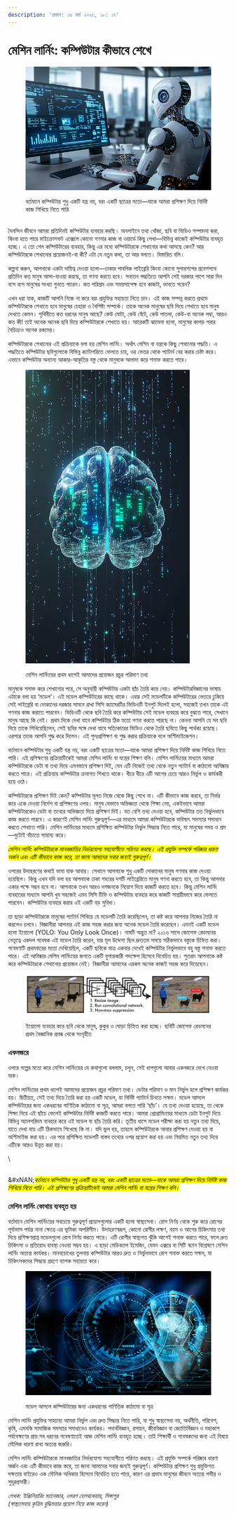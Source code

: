 ```yaml
---
description: 'প্রকাশ: ১৬ মার্চ ২০২৫, ১৮: ১৭'
---
```


# মেশিন লার্নিং: কম্পিউটার কীভাবে শেখে

<figure><img src="../../.gitbook/assets/image (1) (1).png" alt=""><figcaption><p>বর্তমানে কম্পিউটার শুধু একটি যন্ত্র নয়, বরং একটি ছাত্রের মতো—যাকে আমরা প্রশিক্ষণ দিয়ে নির্দিষ্ট কাজ শিখিয়ে নিতে পারি</p></figcaption></figure>


\
দৈনন্দিন জীবনে আমরা প্রতিদিনই কম্পিউটার ব্যবহার করছি। অনলাইনে তথ্য খোঁজা, ছবি বা ভিডিও সম্পাদনা করা, কিংবা হতে পারে মাইক্রোসফট এক্সেলে কোনো গণনার কাজ বা ওয়ার্ডে কিছু লেখা—বিভিন্ন কাজেই কম্পিউটার ব্যবহৃত হচ্ছে। এ তো গেল কম্পিউটারের ব্যবহার, কিন্তু এর মধ্যে কম্পিউটারকে শেখানোর কথা আসছে কেন? আর কম্পিউটারকে শেখানোর প্রয়োজনই-বা কী? এটা যে নতুন কথা, তা আর বলতে। বিস্তারিত বলি।

কল্পনা করুন, আপনাকে একটা দায়িত্ব দেওয়া হলো—ঢাকার পাবলিক লাইব্রেরি কিংবা কোনো সুপারশপের প্রবেশপথে প্রতিদিন কত মানুষ আসা-যাওয়া করছে, তা গণনা করতে হবে। সনাতন পদ্ধতিতে আপনি সেই দরজার পাশে সারা দিন বসে বসে মানুষের সংখ্যা গুনতে পারেন। কত পরিশ্রম এবং সময়সাপেক্ষ হবে কাজটা, ভাবতে পরেন?

এখন ধরা যাক, কাজটি আপনি নিজে না করে বরং প্রযুক্তির সহায়তা নিতে চান। এই কাজ সম্পন্ন করতে প্রথমে কম্পিউটারকে শেখাতে হবে মানুষের চেহারা ও বৈশিষ্ট্য সম্পর্কে। তাকে অনেক মানুষের ছবি দিয়ে শেখাতে হবে মানুষ দেখতে কেমন। পৃথিবীতে কত ধরনের মানুষ আছে? কেউ মোটা, কেউ বেঁটে, কেউ পাতলা, কেউ-বা অনেক লম্বা, আরও কত কী! তাই অনেক অনেক ছবি দিয়ে কম্পিউটারকে শেখাতে হয়। আরেকটি ঝামেলা হলো, মানুষের কাপড় পরার বৈচিত্র্যও অনেক রকমের।

কম্পিউটারকে শেখানোর এই প্রক্রিয়াকে বলা হয় মেশিন লার্নিং। অর্থাৎ মেশিন বা যন্ত্রকে কিছু শেখানোর পদ্ধতি। এ পদ্ধতিতে কম্পিউটার ছবিগুলোকে বিভিন্ন ক্যাটাগরিতে ফেলতে চায়, ওর ভেতর থেকে প্যাটার্ন বের করার চেষ্টা করে। এভাবে কম্পিউটার অন্যান্য আকার-আকৃতির বস্তু থেকে মানুষকে আলাদা করে শনাক্ত করতে পারে।

<figure><img src="../../.gitbook/assets/image (2).png" alt="" width="375"><figcaption><p>মেশিন লার্নিংয়ের প্রথম ধাপেই আমাদের প্রয়োজন প্রচুর পরিমাণ তথ্য</p></figcaption></figure>

মানুষকে শনাক্ত করে শেখানোর পরে, সে অনুযায়ী কম্পিউটার একটা ছাঁচ তৈরি করে নেয়। কম্পিউটারবিজ্ঞানের ভাষায় এটাকে বলা হয় ‘মডেল’। এই মডেল কম্পিউটারের কাছে থাকে। এবার সেই মডেলটিকে কম্পিউটারের ভেতরে ঢুকিয়ে সেই লাইব্রেরি বা দোকানের দরজার সামনে রাখা সিসি ক্যামেরটির ভিডিওটি ইনপুট দিলেই হলো, সহজেই তখন তাকে এই গণনার কাজ করাতে পারবেন। ভিডিওটি থেকে ছবি তৈরি করে কম্পিউটার সেই মডেল ব্যবহার করে বুঝতে পারে, সেখানে মানুষ আছে কি নেই। প্রথম দিকে দেখা যাবে কম্পিউটার ঠিক মতো গণনা করতে পারছে না। কেননা আপনি যে সব ছবি দিয়ে তাকে শিখিয়েছিলেন, সেই ছবির সঙ্গে দেখা যাবে সত্যিকারের ভিডিও থেকে তৈরি ছবিতে কিছু পার্থক্য রয়েছে। এরপরে তাকে আপনি শুদ্ধ করে দিলেন। এই পুনঃপ্রশিক্ষণ বা শুদ্ধ করার প্রক্রিয়াকে বলে অপ্টিমাইজেশন।

বর্তমানে কম্পিউটার শুধু একটি যন্ত্র নয়, বরং একটি ছাত্রের মতো—যাকে আমরা প্রশিক্ষণ দিয়ে নির্দিষ্ট কাজ শিখিয়ে নিতে পারি। এই প্রশিক্ষণের প্রক্রিয়াটিকেই আমরা মেশিন লার্নিং বা যন্ত্রের শিক্ষণ বলি। মেশিন লার্নিংয়ের মাধ্যমে আমরা কম্পিউটারকে ডেটা বা তথ্য দিয়ে এমনভাবে প্রশিক্ষণ দিই, যেন এটি নিজেই তথ্য থেকে নতুন প্যাটার্ন বা কাঠামো আবিষ্কার করতে পারে। এই প্রক্রিয়ায় কম্পিউটার ক্রমাগত শিখতে থাকে। ধীরে ধীরে এটি আগের চেয়ে আরও নির্ভুল ও কার্যকরী হয়ে ওঠে।

কম্পিউটারকে প্রশিক্ষণ দিই কেন? কম্পিউটার মূলত নিজে থেকে কিছু শেখে না। এটি কীভাবে কাজ করবে, তা নির্ভর করে একে দেওয়া নির্দেশ বা প্রশিক্ষণের ওপর। মানুষ যেভাবে অভিজ্ঞতা থেকে শিক্ষা নেয়, একইভাবে আমরা কম্পিউটারকেও ডেটা বা তথ্যের অভিজ্ঞতা দিয়ে প্রশিক্ষণ দিই। যত বেশি তথ্য দেওয়া হবে, কম্পিউটার তত নির্ভুলভাবে কাজ করতে পারবে। এ কারণেই মেশিন লার্নিং গুরুত্বপূর্ণ—এর মাধ্যমে আমরা কম্পিউটারকে ভবিষ্যৎ সমস্যার সমাধান করতে শেখাতে পারি। মেশিন লার্নিংয়ের মাধ্যমে প্রশিক্ষিত কম্পিউটার নির্ভুল সিদ্ধান্ত নিতে পারে, যা মানুষের সময় ও শ্রম—দুটোই বাঁচাতে সাহায্য করে।

_<mark style="background-color:yellow;">মেশিন লার্নিং কম্পিউটারকে মানবজাতির নির্ভরযোগ্য সহযোগীতে পরিণত করছে। এই প্রযুক্তি সম্পর্কে পরিষ্কার ধারণা অর্জন এবং এটি কীভাবে কাজ করে, তা জানা আমাদের সবার জন্যই গুরুত্বপূর্ণ।</mark>_

ওপরের উদাহরণের কথাই ভাবা যাক আবার। সেখানে আপনাকে শুধু একটি দোকানের মানুষ গণনার কাজ দেওয়া হয়েছিল। কিন্তু এখন যদি বলা হয় আপনাকে ঢাকা শহরের দশটি লাইব্রেরিতে মানুষ গণনা করতে হবে, তা কিন্তু আপনার একার পক্ষে সম্ভব হবে না। আপনাকে তখন আরও দশজনকে নিয়োগ দিয়ে কাজটি করতে হবে। কিন্তু মেশিন লার্নিং ব্যবহারের মাধ্যমে আপনি খুব সহজেই এমন সিসি টিভি ও কম্পিউটার ব্যবহার করে কাজটি সাশ্রয়ীভাবে করে ফেলতে পারবেন। কম্পিউটার ব্যবহার করার এই একটি বড় সুবিধা।

তা ছাড়া কম্পিউটারকে মানুষের প্যাটার্ন শিখিয়ে যে মডেলটি তৈরি করেছিলেন, তা কষ্ট করে আপনার নিজের তৈরি না করলেও চলবে। বিজ্ঞানীরা আপনার এই কাজ সহজ করার জন্য অনেক মডেল তৈরি করেছেন। এমনই একটি মডেল হলো ইয়োলো (YOLO: You Only Look Once)। নামটি অদ্ভুত না? ২০১৬ সালে জোসেফ রেডমনের নেতৃত্বে একদল গবেষক এই মডেল তৈরি করেন, যার মূল উদ্দেশ্য ছিল দ্রুততম সময়ে সঠিকভাবে বস্তুকে চিহ্নিত করা। গবেষণাটি প্রথমবারের মতো দেখিয়েছিল, একটি ছবিকে মাত্র একবার দেখেই কম্পিউটার নির্ভুলভাবে বহু বস্তু শনাক্ত করতে পারে। এই আবিষ্কার মেশিন লার্নিংয়ের জগতে একটি যুগান্তকারী পদক্ষেপ হিসেবে বিবেচিত হয়। সুতরাং আপনাকে কষ্ট করে কম্পিউটারকে শেখানোর প্রয়োজন নেই। বিজ্ঞানীরা আমাদের এরকম অনেক কাজই সহজ করে দিয়েছেন।



<figure><img src="../../.gitbook/assets/image (4).png" alt=""><figcaption><p>ইয়োলো ব্যবহার করে ছবি থেকে মানুষ, কুকুর ও ঘোড়া চিহ্নিত করা হচ্ছে। ছবিটি জোসেফ রেডমনের প্রথম বৈজ্ঞানিক প্রবন্ধ থেকে সংগৃহীত</p></figcaption></figure>

### একনজরে&#xD; 

ওপরে গল্পের মতো করে মেশিন লার্নিংয়ের যে কথাগুলো বললাম, চলুন, সেই ধাপগুলো আবার একনজরে দেখে নেওয়া যাক।

মেশিন লার্নিংয়ের প্রথম ধাপেই আমাদের প্রয়োজন প্রচুর পরিমাণ তথ্য। ডেটার পরিমাণ ও মান নির্ভুল হলে প্রশিক্ষণ কার্যকর হয়। দ্বিতীয়ত, সেই তথ্য দিয়ে তৈরি করা হয় একটি মডেল, যা নির্দিষ্ট প্যাটার্ন চিনতে সক্ষম। মডেল আসলে কম্পিউটারের জন্য একধরনের গাণিতিক কাঠামো বা সূত্র, আমরা বলতে পারি ‘ছাঁচ’। যে তথ্য দেওয়া হয়েছে, তা থেকে শিক্ষা নিয়ে এই ছাঁচে ফেলেই কম্পিউটার নির্দিষ্ট কাজটি করতে পারে। আমরা প্রোগ্রামিংয়ের মাধ্যমে ডেটা ইনপুট দিয়ে বিভিন্ন অ্যালগরিদম ব্যবহার করে এই মডেল বা ছাঁচ তৈরি করি। তৃতীয় ধাপে মডেল পরীক্ষা করা হয় নতুন তথ্য দিয়ে, যাতে দেখা যায় এটি ঠিকভাবে শিখেছে কি না। যদি ভুল হয়, তাহলে কম্পিউটারকে আবার প্রশিক্ষণ দেওয়া হয় বা অপ্টিমাইজ করা হয়। এর পরে প্রশিক্ষিত মডেলটি বাস্তব তথ্যের ওপর প্রয়োগ করা হয় এবং নিয়মিত নতুন তথ্য দিয়ে এটিকে আরও উন্নত করা হয়।


\

\
&#xNAN;_<mark style="background-color:yellow;">বর্তমানে কম্পিউটার শুধু একটি যন্ত্র নয়, বরং একটি ছাত্রের মতো—যাকে আমরা প্রশিক্ষণ দিয়ে নির্দিষ্ট কাজ শিখিয়ে নিতে পারি। এই প্রশিক্ষণের প্রক্রিয়াটিকেই আমরা মেশিন লার্নিং বা যন্ত্রের শিক্ষণ বলি।</mark>_

### &#xD; মেশিন লার্নিং কোথায় ব্যবহৃত হয়&#xD; 

বর্তমানে মেশিন লার্নিংয়ের সবচেয়ে গুরুত্বপূর্ণ প্রয়োগগুলোর একটি হলো স্বাস্থ্যসেবা। রোগ নির্ণয় থেকে শুরু করে রোগের পূর্বাভাস পর্যন্ত নানা ক্ষেত্রে এর ভূমিকা অপরিসীম। উদাহরণস্বরূপ, কোনো রোগীর লক্ষণ, বয়স ও আগের চিকিৎসার তথ্য দিয়ে প্রশিক্ষণপ্রাপ্ত মডেলগুলো রোগ নির্ণয় করতে পারে। এটি রোগীর স্বাস্থ্যগত ঝুঁকি আগেই শনাক্ত করতে পারে, ফলে দ্রুত চিকিৎসা ও প্রতিরোধ ব্যবস্থা নেওয়া সম্ভব হয়। এ ছাড়া মেডিক্যাল ইমেজিং, যেমন এক্সরে বা সিটি স্ক্যান বিশ্লেষণে মেশিন লার্নিং অত্যন্ত কার্যকর। মানবচোখের তুলনায় কম্পিউটার আরও দ্রুত ও নির্ভুলভাবে রোগ শনাক্ত করতে সক্ষম, যা চিকিৎসকদের সিদ্ধান্ত গ্রহণে ব্যাপক সহায়তা করে।

<figure><img src="../../.gitbook/assets/image (5).png" alt=""><figcaption><p>মডেল আসলে কম্পিউটারের জন্য একধরনের গাণিতিক কাঠামো বা সূত্র</p></figcaption></figure>

মেশিন লার্নিং প্রযুক্তির সাহায্যে আমরা নির্ভুল এবং দ্রুত সিদ্ধান্ত নিতে পারি, যা শুধু স্বাস্থ্যসেবা নয়, অর্থনীতি, পরিবেশ, কৃষি, এমনকি সামাজিক সমস্যার সমাধানেও কার্যকর। পদার্থবিজ্ঞান, রসায়ন, জীববিজ্ঞান বা জ্যোতির্বিজ্ঞান ও মহাকাশ পর্যবেক্ষণের প্রায় সব ধরনের গবেষণাতেই আজ মেশিন লার্নিং ব্যবহৃত হচ্ছে। তাই শিক্ষার্থী ও গবেষকদের জন্য এই বিষয়ে মৌলিক ধারণা রাখা অত্যন্ত জরুরি।

মেশিন লার্নিং কম্পিউটারকে মানবজাতির নির্ভরযোগ্য সহযোগীতে পরিণত করছে। এই প্রযুক্তি সম্পর্কে পরিষ্কার ধারণা অর্জন এবং এটি কীভাবে কাজ করে, তা জানা আমাদের সবার জন্যই গুরুত্বপূর্ণ। কম্পিউটার প্রশিক্ষণ শুধু প্রযুক্তিগত দক্ষতার বাইরেও এক মৌলিক অধিকার হিসেবে বিবেচিত হতে পারে, কারণ এর প্রভাব মানুষের জীবনে অত্যন্ত গভীর ও সুদূরপ্রসারী।

_লেখক: ইঞ্জিনিয়ারিং ম্যানেজার, ওমরণ হেলথকেয়ার, সিঙ্গাপুর_
\
_(স্বাস্থ্যসেবায় কৃত্রিম বুদ্ধিমত্তার প্রয়োগ নিয়ে কাজ করেন)_
